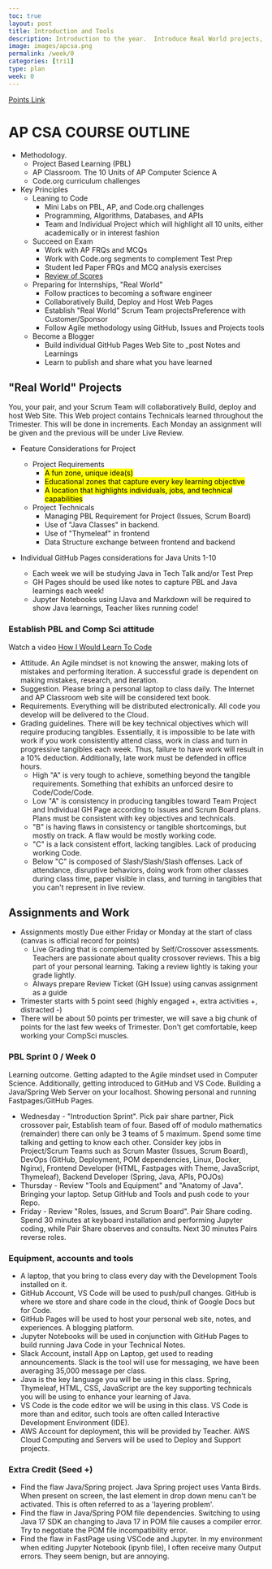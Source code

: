 ```yaml
---
toc: true
layout: post
title: Introduction and Tools
description: Introduction to the year.  Introduce Real World projects, philosophies, and objectives of the class. Immerse into Development Tools.
image: images/apcsa.png
permalink: /week/0
categories: [tri1]
type: plan
week: 0
---
```


[Points Link](https://github.com/nighthawkcoders/APCSA/issues/7)

# AP CSA COURSE OUTLINE
- Methodology.  
    - Project Based Learning (PBL) 
    - AP Classroom. The 10 Units of AP Computer Science A
    - Code.org curriculum challenges 
- Key Principles
    - Leaning to Code
        - Mini Labs on PBL, AP, and Code.org challenges
        - Programming, Algorithms, Databases, and APIs
        - Team and Individual Project which will highlight all 10 units, either academically or in interest fashion
    - Succeed on Exam
        - Work with AP FRQs and MCQs
        - Work with Code.org segments to complement Test Prep
        - Student led Paper FRQs and MCQ analysis exercises
        - [Review of Scores]({{site.baseurl}}/unit/history)
    - Preparing for Internships, "Real World"
        - Follow practices to becoming a software engineer
        - Collaboratively Build, Deploy and Host Web Pages
        - Establish "Real World” Scrum Team projectsPreference with Customer/Sponsor
        - Follow Agile methodology using GitHub, Issues and Projects tools
    - Become a Blogger
        - Build individual GitHub Pages Web Site to _post Notes and Learnings
        - Learn to publish and share what you have learned

## "Real World" Projects
You, your pair, and your Scrum Team will collaboratively Build, deploy and host Web Site.  This Web project contains Technicals learned throughout the Trimester.  This will be done in increments.  Each Monday an assignment will be given and the previous will be under Live Review.

- Feature Considerations for Project
    - Project Requirements
        - <mark>A fun zone, unique idea(s)</mark>
        - <mark>Educational zones that capture every key learning objective</mark>
        - <mark>A location that highlights individuals, jobs, and technical capabilities</mark>
    - Project Technicals
        - Managing PBL Requirement for Project (Issues, Scrum Board)
        - Use of "Java Classes" in backend.
        - Use of "Thymeleaf" in frontend
        - Data Structure exchange between frontend and backend

- Individual GitHub Pages considerations for Java Units 1-10
    - Each week we will be studying Java in Tech Talk and/or Test Prep
    - GH Pages should be used like notes to capture PBL and Java learnings each week!
    - Jupyter Notebooks using IJava and Markdown will be required to show Java learnings, Teacher likes running code!


### Establish PBL and Comp Sci attitude
Watch a video [How I Would Learn To Code](https://www.youtube.com/watch?v=k9WqpQp8VSU)

- Attitude.  An Agile mindset is not knowing the answer, making lots of mistakes and performing iteration.  A successful grade is dependent on making mistakes, research, and iteration.
- Suggestion. Please bring a personal laptop to class daily.  The Internet and AP Classroom web site will  be considered text book.  
- Requirements. Everything will be distributed electronically.  All code you develop will be delivered to the Cloud. 
- Grading guidelines. There will be key technical objectives which will require producing tangibles. Essentially, it is impossible to be late with work if you work consistently attend class, work in class and turn in progressive tangibles each week.  Thus, failure to have work will result in a 10% deduction.  Additionally, late work must be defended in office hours.  
    - High "A" is very tough to achieve, something beyond the tangible requirements.  Something that exhibits an unforced desire to Code/Code/Code.
    - Low "A" is consistency in producing tangibles toward Team Project and Individual GH Page according to Issues and Scrum Board plans.   Plans must be consistent with key objectives and technicals.
    - "B" is having flaws in consistency or tangible shortcomings, but mostly on track.  A flaw would be mostly working code.
    - "C" is a lack consistent effort, lacking tangibles. Lack of producing working Code.
    - Below "C" is composed of Slash/Slash/Slash offenses. Lack of attendance, disruptive behaviors, doing work from other classes during class time, paper visible in class, and turning in tangibles that you can't represent in live review.


## Assignments and Work
- Assignments mostly Due either Friday or Monday at the start of class (canvas is official record for points)
    - Live Grading that is complemented by Self/Crossover assessments. Teachers are passionate about quality crossover reviews.  This a big part of your personal learning.  Taking a review lightly is taking your grade lightly.
    - Always prepare Review Ticket (GH Issue) using canvas assignment as a guide
- Trimester starts with 5 point seed (highly engaged +, extra activities +, distracted -)
- There will be about 50 points per trimester, we will save a big chunk of points for the last few weeks of Trimester.  Don't get comfortable, keep working your CompSci muscles.


### PBL Sprint 0 / Week 0
Learning outcome.  Getting adapted to the Agile mindset used in Computer Science.  Additionally, getting introduced to GitHub and VS Code.   Building a Java/Spring Web Server on your localhost.  Showing personal and running Fastpages/GitHub Pages.
- Wednesday - "Introduction Sprint".  Pick pair share partner, Pick crossover pair, Establish team of four.  Based off of modulo mathematics (remainder) there can only be 3 teams of 5 maximum.   Spend some time talking and getting to know each other.  Consider key jobs in Project/Scrum Teams such as Scrum Master (Issues, Scrum Board), DevOps (GitHub, Deployment, POM dependencies, Linux, Docker, Nginx), Frontend Developer (HTML, Fastpages with Theme, JavaScript, Thymeleaf), Backend Developer (Spring, Java, APIs, POJOs)
- Thursday - Review "Tools and Equipment" and "Anatomy of Java".  Bringing your laptop.  Setup GitHub and Tools and push code to your Repo.
- Friday - Review "Roles, Issues, and Scrum Board". Pair Share coding. Spend 30 minutes at keyboard installation and performing Jupyter coding, while Pair Share observes and consults.  Next 30 minutes Pairs reverse roles.


### Equipment, accounts and tools
- A laptop, that you bring to class every day with the Development Tools installed on it.
- GitHub Account, VS Code will be used to push/pull changes. GitHub is where we store and share code in the cloud, think of Google Docs but for Code.
- GitHub Pages will be used to host your personal web site, notes, and experiences.  A blogging platform.
- Jupyter Notebooks will be used in conjunction with GitHub Pages to build running Java Code in your Technical Notes.
- Slack Account, install App on Laptop, get used to reading announcements. Slack is the tool will use for messaging, we have been averaging 35,000 message per class.
- Java is the key language you will be using in this class.  Spring, Thymeleaf, HTML, CSS, JavaScript are the key supporting technicals you will be using to enhance your learning of Java. 
- VS Code is the code editor we will be using in this class.  VS Code is more than and editor, such tools are often called Interactive Development Environment (IDE). 
- AWS Account for deployment, this will be provided by Teacher.  AWS Cloud Computing and Servers will be used to Deploy and Support projects.


### Extra Credit (Seed +)
- Find the flaw Java/Spring project.  Java Spring project uses Vanta Birds.  When present on screen, the last element in drop down menu can't be activated.  This is often referred to as a 'layering problem'.
- Find the flaw in Java/Spring POM file dependencies.  Switching to using Java 17 SDK an changing to Java 17 in POM file causes a compiler error.  Try to negotiate the POM file incompatibility error.
- Find the flaw in FastPage using VSCode and Jupyter.  In my environment when editing Jupyter Notebook (ipynb file), I often receive many Output errors.  They seem benign, but are annoying.
